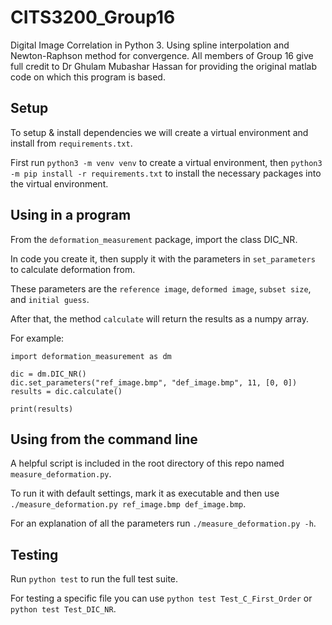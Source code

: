 # CITS3200_Group16
Digital Image Correlation in Python 3. Using spline interpolation and Newton-Raphson method for convergence.
All members of Group 16 give full credit to Dr Ghulam Mubashar Hassan for providing the original matlab code on which this program is based.

## Setup
To setup & install dependencies we will create a virtual environment and install from `requirements.txt`.

First run
`python3 -m venv venv` 
to create a virtual environment, then
`python3 -m pip install -r requirements.txt`
to install the necessary packages into the virtual environment.

## Using in a program
From the `deformation_measurement` package, import the class DIC_NR.

In code you create it, then supply it with the parameters in `set_parameters` to calculate deformation from.

These parameters are the `reference image`, `deformed image`, `subset size`, and `initial guess`.

After that, the method `calculate` will return the results as a numpy array.

For example:
```python3
import deformation_measurement as dm

dic = dm.DIC_NR()
dic.set_parameters("ref_image.bmp", "def_image.bmp", 11, [0, 0])
results = dic.calculate()

print(results)
```

## Using from the command line
A helpful script is included in the root directory of this repo named `measure_deformation.py`.

To run it with default settings, mark it as executable and then use `./measure_deformation.py ref_image.bmp def_image.bmp`.

For an explanation of all the parameters run `./measure_deformation.py -h`.

## Testing
Run `python test` to run the full test suite.

For testing a specific file you can use `python test Test_C_First_Order` or `python test Test_DIC_NR`.
